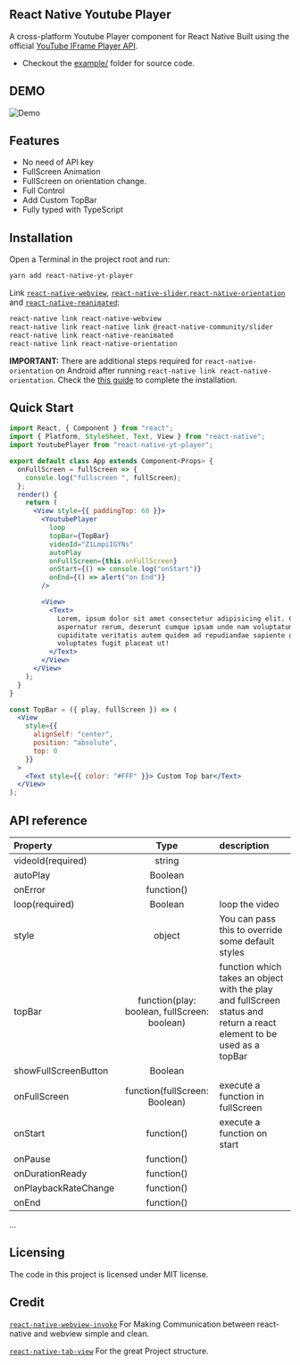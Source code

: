 ## React Native Youtube Player

A cross-platform Youtube Player component for React Native Built using the official [YouTube IFrame Player API](https://developers.google.com/youtube/iframe_api_reference).

- Checkout the [example/](https://github.com/barmej/react-native-youtube-player/tree/master/example) folder for source code.

## DEMO

![Demo](https://raw.githubusercontent.com/barmej/react-native-youtube-player/master/demo.gif)

## Features

- No need of API key
- FullScreen Animation
- FullScreen on orientation change.
- Full Control
- Add Custom TopBar
- Fully typed with TypeScript

## Installation

Open a Terminal in the project root and run:

```sh
yarn add react-native-yt-player
```

Link [`react-native-webview`](https://github.com/react-native-community/react-native-webview), [`react-native-slider`](https://github.com/react-native-community/react-native-slider),[`react-native-orientation`](https://github.com/yamill/react-native-orientation) and [`react-native-reanimated`](https://github.com/kmagiera/react-native-reanimated):

```sh
react-native link react-native-webview
react-native link react-native link @react-native-community/slider
react-native link react-native-reanimated
react-native link react-native-orientation
```

**IMPORTANT:** There are additional steps required for `react-native-orientation` on Android after running `react-native link react-native-orientation`. Check the [this guide](https://github.com/yamill/react-native-orientation#configuration) to complete the installation.

## Quick Start

```jsx
import React, { Component } from "react";
import { Platform, StyleSheet, Text, View } from "react-native";
import YoutubePlayer from "react-native-yt-player";

export default class App extends Component<Props> {
  onFullScreen = fullScreen => {
    console.log("fullscreen ", fullScreen);
  };
  render() {
    return (
      <View style={{ paddingTop: 60 }}>
        <YoutubePlayer
          loop
          topBar={TopBar}
          videoId="Z1LmpiIGYNs"
          autoPlay
          onFullScreen={this.onFullScreen}
          onStart={() => console.log("onStart")}
          onEnd={() => alert("on End")}
        />

        <View>
          <Text>
            Lorem, ipsum dolor sit amet consectetur adipisicing elit. Commodi,
            aspernatur rerum, deserunt cumque ipsam unde nam voluptatum tenetur
            cupiditate veritatis autem quidem ad repudiandae sapiente odit
            voluptates fugit placeat ut!
          </Text>
        </View>
      </View>
    );
  }
}

const TopBar = ({ play, fullScreen }) => (
  <View
    style={{
      alignSelf: "center",
      position: "absolute",
      top: 0
    }}
  >
    <Text style={{ color: "#FFF" }}> Custom Top bar</Text>
  </View>
);
```

## API reference
|   Property    |      Type     |  description  |
| :---          | :---:          |:---          |
| videoId(required)| string     |               |
| autoPlay      |  Boolean      |               |
  onError       |  function()   |               |
| loop(required)         | Boolean       | loop the video|
| style         | object        | You can pass this to override some default styles |
| topBar        | function(play: boolean, fullScreen: boolean)  | function which takes an object with the play and fullScreen status and return a react element to be used as a topBar   |
| showFullScreenButton| Boolean |               |
| onFullScreen  | function(fullScreen: Boolean) | execute a function in fullScreen |
| onStart       | function()    | execute a function on start |
| onPause       | function()    |               |
|onDurationReady| function()    |               |
|onPlaybackRateChange | function()              |
|onEnd          | function()    |               |

  
...

## Licensing

The code in this project is licensed under MIT license.

## Credit

[`react-native-webview-invoke`](https://github.com/pinqy520/react-native-webview-invoke) For Making Communication between react-native and webview simple and clean.

[`react-native-tab-view`](https://github.com/react-native-community/react-native-tab-view) For the great Project structure.
